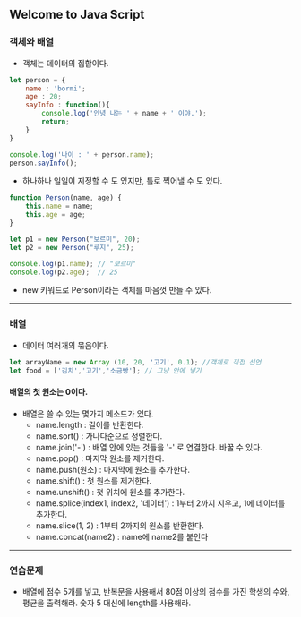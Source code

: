 ## Welcome to Java Script

### 객체와 배열

- 객체는 데이터의 집합이다.
```js
let person = {
    name : 'bormi';
    age : 20;
    sayInfo : function(){
        console.log('안녕 나는 ' + name + ' 이야.');
        return;
    }
}

console.log('나이 : ' + person.name);
person.sayInfo();
```

- 하나하나 일일이 지정할 수 도 있지만, 틀로 찍어낼 수 도 있다.

```js
function Person(name, age) {
    this.name = name;
    this.age = age;
}

let p1 = new Person("보르미", 20);
let p2 = new Person("루지", 25);

console.log(p1.name); // "보르미"
console.log(p2.age);  // 25

```

- new 키워드로 Person이라는 객체를 마음껏 만들 수 있다.

---
### 배열

- 데이터 여러개의 묶음이다.

```js
let arrayName = new Array (10, 20, '고기', 0.1); //객체로 직접 선언    
let food = ['김치','고기','소금빵']; // 그냥 안에 넣기 
```
#### 배열의 첫 원소는 0이다.

- 배열은 쓸 수 있는 몇가지 메소드가 있다.
    - name.length : 길이를 반환한다.
    - name.sort() : 가나다순으로 정렬한다.
    - name.join('-') : 배열 안에 있는 것들을 '-' 로 연결한다. 바꿀 수 있다.
    - name.pop() : 마지막 원소를 제거한다.
    - name.push(원소) : 마지막에 원소를 추가한다. 
    - name.shift() : 첫 원소를 제거한다.
    - name.unshift() : 첫 위치에 원소를 추가한다.
    - name.splice(index1, index2, '데이터') : 1부터 2까지 지우고, 1에 데이터를 추가한다.
    - name.slice(1, 2) : 1부터 2까지의 원소를 반환한다.
    - name.concat(name2) : name에 name2를 붙인다

---
### 연습문제

- 배열에 점수 5개를 넣고, 반복문을 사용해서 80점 이상의 점수를 가진 학생의 수와, 평균을 출력해라. 숫자 5 대신에 length를 사용해라.



